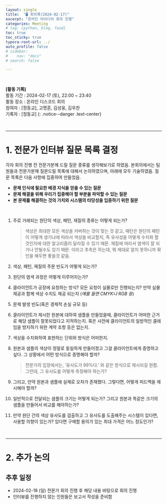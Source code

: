 ```yaml
---
layout: single
title:  "🖥️ 회의록(2024-02-17)"
excerpt: "온라인 아이디어 회의 진행"
categories: Meeting
# tag: [python, blog, food]
toc: true
toc_sticky: true
typora-root-url: ../
auto_profile: false
# sidebar:
#    nav: "docs"
# search: false

---
```


<br/>

**[활동 기록]**  
활동 기간 : 2024-02-17 (토), 22:00 ~ 23:40  
활동 장소 : 온라인 디스코드 회의  
참여자 : [정동교], 고명훈, 김성웅, 김우찬  
기록자 : [정동교] 
{: .notice--danger .text-center}

<br/>

---

# 1. 전문가 인터뷰 질문 목록 결정

각자 회의 진행 전 전문가분께 드릴 질문 종류를 생각해보기로 하였음. 본회의에서는 팀원들과 전문가분께 질문드릴 목록에 대해서 논의하였으며, 아래에 모두 기술하였음. 질문 목록은 다음 사항에 집중하여 만들었음.

- **문제 인식에 필요한 배경 지식을 얻을 수 있는 질문**
- **문제 해결을 위해 우리가 집중해야 할 부분을 파악할 수 있는 질문**
- **본 문제를 해결하는 것의 가치와 시스템의 타당성을 입증하기 위한 질문**  

<br>

1. 주로 거래되는 원단의 색상, 패턴, 재질의 종류는 어떻게 되는가? 

   > 색상은 최대한 모든 색상을 커버하는 것이 맞는 것 같고, 패턴은 원단의 패턴이 어떻게 생기냐에 따라서 색상을 비교할지, 즉 유사성을 어떻게 수치화 할 것인지에 대한 알고리즘이 달라질 수 있기 때문. 재질에 따라서 염색이 잘 되거나 안될수도 있기 때문. 이라고 추측은 하는데, 뭐 제대로 알지 못하니까 확인을 해두면 좋을것 같음.

2. 색상, 패턴, 재질의 주문 빈도가 어떻게 되는가?

3. 원단의 염색 과정은 어떻게 이루어지는가?

4. 클라이언트가 공장에 요청하는 방식? 모든 요청이 실물로만  진행되는지? 만약 실물 제공과 함께 색상 수치도 제공 되는지 (*예를 들면 CMYK나 RGB 등*)

5. 문제 발생 빈도(혹은 경제적 손실 규모 등)

6. 클라이언트가 제시한 원본에 대하여 샘플을 만들었을때, 클라이언트가 어떠한 근거로 해당 샘플이 잘못되었다고 지적하는지. 혹은 사전에 클라이언트의 일방적인 클레임을 방지하기 위한 계약 조항 등은 없는지.

7. 색상을 수치화하여 표현하는 단위와 방식은 어떠한지.

8. 원본과 샘플의 색상이 정말로 동일하게 만들어졌고 그걸 클라이언트에게 증명하고 싶다. 그 상황에서 어떤 방식으로 증명해야 할까?

   >  전문가의 입장에서는, ‘유사도가 99%다.’ 와 같은 방식으로 제시되길 원함.  
   > 그런데, 그 유사도를 어떻게 측정해야 하는가?

9. 그리고, 만약 원본과 샘플에 실제로 오차가 존재했다. 그렇다면, 어떻게 피드백을 제시해야 할까?

10. 일반적으로 전달되는 샘플의 크기는 어떻게 되는가? 그리고 원본과 똑같은 크기의 샘플을 만들어서 비교를 해야하는가?

11. 만약 원단 간의 색상 유사도를 검출하고 그 유사도를 도출해주는 시스템이 있다면, 사용할 의향이 있는가? 있다면 구매할 용의가 있는 최대 가격은 어느 정도인가?

<br>

---

# 2. 추가 논의

## 추후 일정

- 2024-02-18 (일) 전문가 회의 진행 후 해당 내용 바탕으로 회의 진행
- 인터뷰를 진행하지 않는 인원들은 보고서 작성을 준비함

<br>
